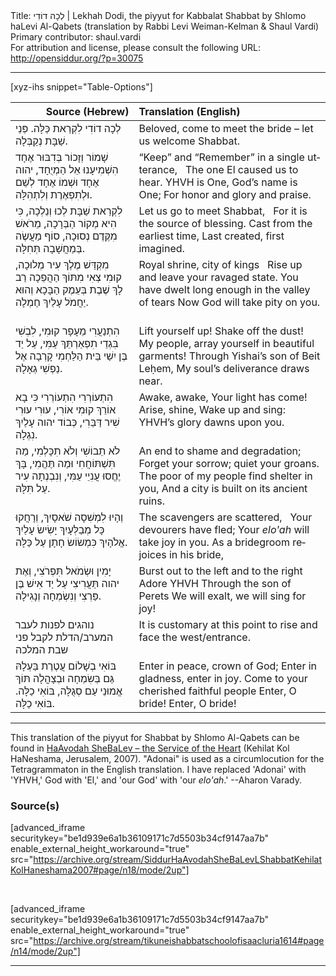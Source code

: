 <html>
<head></head>
<body>
Title: לְכָה דוֹדִי | Lekhah Dodi, the piyyut for Kabbalat Shabbat by Shlomo haLevi Al-Qabets (translation by Rabbi Levi Weiman-Kelman & Shaul Vardi)<br />
Primary contributor: shaul.vardi<br />
For attribution and license, please consult the following URL: <a href="http://opensiddur.org/?p=30075">http://opensiddur.org/?p=30075</a>
<p />
<hr />

[xyz-ihs snippet="Table-Options"]<table style="margin-left: auto; margin-right: auto;" class="draggable">
<thead><tr><th id="x" style="text-align: right;">Source (Hebrew)</th><th style="text-align: left;">Translation (English)</th></tr></thead>
<tbody>
<tr><td style="vertical-align:top;">
<div class="liturgy" lang="he">
לְכָה דוֹדִי לִקְרַאת כַּלָּה. 
פְּנֵי שַׁבָּת נְקַבְּלָה.
</span></div></td>
 
<td style="vertical-align:top;">
<div class="english" lang="en">
Beloved, come to meet the bride – 
let us welcome Shabbat.
</div></td></tr>


<tr><td style="vertical-align:top;">
<div class="liturgy" lang="he">
<span class="acrostic">שָׁ</span>מוֹר וְזָכוֹר בְּדִבּוּר אֶחָד
הִשְׁמִיעָנוּ אֵל הַמְיֻחָד,
יהוה אֶחָד וּשְׁמוֹ אֶחָד
לְשֵׁם וּלְתִפְאֶרֶת וְלִתְהִלָּה.
</span></div></td>
 
<td style="vertical-align:top;">
<div class="english" lang="en">
“Keep” and “Remember” in a single utterance, <span class="acrostic">&nbsp;</span>
The one El caused us to hear.
YHVH is One, God’s name is One;
For honor and glory and praise.
</div></td></tr>


<tr><td style="vertical-align:top;">
<div class="liturgy" lang="he">
<span class="acrostic">לִ</span>קְרַאת שַׁבָּת לְכוּ וְנֵלְכָה,
כִּי הִיא מְקוֹר הַבְּרָכָה,
מֵרֹאשׁ מִקֶּדֶם נְסוּכָה,
סוֹף מַעֲשֶׂה בְּמַחֲשָׁבָה תְּחִלָּה.
</span></div></td>
 
<td style="vertical-align:top;">
<div class="english" lang="en">
Let us go to meet Shabbat, <span class="acrostic">&nbsp;</span>
For it is the source of blessing.
Cast from the earliest time,
Last created, first imagined.
</div></td></tr>


<tr><td style="vertical-align:top;">
<div class="liturgy" lang="he">
<span class="acrostic">מִ</span>קְדַּשׁ מֶלֶךְ עִיר מְלוּכָה,
קוּמִי צְאִי מִתּוֹךְ הַהֲפֵכָה
רַב לָךְ שֶׁבֶת בְּעֵמֶק הַבָּכָא
<span class="acrostic">וְ</span>הוּא יַחֲמֹל עָלַיִךְ חֶמְלָה.
</span></div></td>
 
<td style="vertical-align:top;">
<div class="english" lang="en">
Royal shrine, city of kings <span class="acrostic">&nbsp;</span>
Rise up and leave your ravaged state.
You have dwelt long enough in the valley of tears
Now God will take pity on you. <span class="acrostic">&nbsp;</span>
</div></td></tr>


<tr><td style="vertical-align:top;">
<div class="liturgy" lang="he">
הִתְנַעֲרִי מֵעָפָר קוּמִי,
לִבְשִׁי בִּגְדֵי תִפְאַרְתֵּךְ עַמִּי,
עַל יַד בֶּן יִשַׁי בֵּית הַלַּחְמִי
קָרְבָה אֶל נַפְשִׁי גְאָלָהּ.
</span></div></td>
 
<td style="vertical-align:top;">
<div class="english" lang="en">
Lift yourself up! Shake off the dust!
My people, array yourself in beautiful garments!
Through Yishai’s son of Beit Leḥem,
My soul’s deliverance draws near.
</div></td></tr>


<tr><td style="vertical-align:top;">
<div class="liturgy" lang="he">
<span class="acrostic">הִ</span>תְעוֹרְרִי הִתְעוֹרְרִי
כִּי בָא אוֹרֵךְ קוּמִי אוֹרִי,
עוּרִי עוּרִי שִׁיר דַּבֵּרִי,
כְּבוֹד יהוה עָלַיִךְ נִגְלָה.
</span></div></td>
 
<td style="vertical-align:top;">
<div class="english" lang="en">
Awake, awake, Your light has come! <span class="acrostic">&nbsp;</span>
Arise, shine,
Wake up and sing:
YHVH’s glory dawns upon you.
</div></td></tr>


<tr><td style="vertical-align:top;">
<div class="liturgy" lang="he">
<span class="acrostic">לֹ</span>א תֵבוֹשִׁי וְלֹא תִכָּלְמִי,
מַה תִּשְׁתּוֹחֲחִי וּמַה תֶּהֱמִי,
בָּךְ יֶחֱסוּ עֲנִיֵי עַמִּי,
וְנִבְנְתָה עִיר עַל תִּלָּהּ.
</span></div></td>
 
<td style="vertical-align:top;">
<div class="english" lang="en">
An end to shame and degradation; <span class="acrostic">&nbsp;</span>
Forget your sorrow; quiet your groans.
The poor of my people find shelter in you,
And a city is built on its ancient ruins.
</div></td></tr>


<tr><td style="vertical-align:top;">
<div class="liturgy" lang="he">
<span class="acrostic">וְ</span>הָיוּ לִמְשִׁסָה שֹׁאסָיִךְ,
וְרָחֲקוּ כָּל מְבַלְּעָיִךְ
יָשִׂישׂ עָלַיִךְ אֱלֹהָיִךְ
כִּמְשׂוֹשׂ חָתָן עַל כַּלָּה.
</span></div></td>
 
<td style="vertical-align:top;">
<div class="english" lang="en">
The scavengers are scattered, <span class="acrostic">&nbsp;</span>
Your devourers have fled;
Your <em>elo'ah</em> will take joy in you.
As a bridegroom rejoices in his bride,
</div></td></tr>


<tr><td style="vertical-align:top;">
<div class="liturgy" lang="he">
<span class="acrostic">יָ</span>מִין וּשְׂמֹאל תִּפְרֹצִי,
וְאֶת יהוה תַּעֲרִיצִי
עַל יַד אִישׁ בֶּן פַּרְצִי
וְנִשְׂמְחָה וְנָגִילָה.
</span></div></td>
 
<td style="vertical-align:top;">
<div class="english" lang="en">
Burst out to the left and to the right <span class="acrostic">&nbsp;</span>
Adore YHVH
Through the son of Perets
We will exalt, we will sing for joy!
</div></td></tr>


<tr><td style="vertical-align:top;">
<div class="liturgy" lang="he">
<span class="instruction">נוהגים לפנות לעבר המערב/הדלת לקבל פני שבת המלכה</span>
</span></div></td>
 
<td style="vertical-align:top;">
<div class="english" lang="en">
<span class="instruction">It is customary at this point to rise and face the west/entrance.</span>
</div></td></tr>


<tr><td style="vertical-align:top;">
<div class="liturgy" lang="he">
בּוֹאִי בְשָׁלוֹם עֲטֶרֶת בַּעְלָהּ
גַּם בְּשִׂמְחָה וּבְצָהֳלָה
תּוֹךְ אֱמוּנֵי עַם סְגֻלָּה,
בּוֹאִי כַלָּה. בּוֹאִי כַלָּה.
</span></div></td>
 
<td style="vertical-align:top;">
<div class="english" lang="en">
Enter in peace, crown of God;
Enter in gladness, enter in joy.
Come to your cherished faithful people
Enter, O bride! Enter, O bride!
</div></td></tr>
</tbody></table>

<hr />

This translation of the piyyut for Shabbat by Shlomo Al-Qabets can be found in <a href="http://opensiddur.org/?p=12061">HaAvodah SheBaLev – the Service of the Heart</a> (Kehilat Kol HaNeshama, Jerusalem, 2007). "Adonai" is used as a circumlocution for the Tetragrammaton in the English translation.  I have replaced 'Adonai' with 'YHVH,' God with 'El,' and 'our God' with 'our <em>elo'ah</em>.' --Aharon Varady.

<h3>Source(s)</h3>

[advanced_iframe securitykey="be1d939e6a1b36109171c7d5503b34cf9147aa7b" enable_external_height_workaround="true" src="https://archive.org/stream/SiddurHaAvodahSheBaLevLShabbatKehilatKolHaneshama2007#page/n18/mode/2up"]

&nbsp;

[advanced_iframe securitykey="be1d939e6a1b36109171c7d5503b34cf9147aa7b" enable_external_height_workaround="true" src="https://archive.org/stream/tikuneishabbatschoolofisaacluria1614#page/n14/mode/2up"]

<hr />

&nbsp;
</body>
</html>